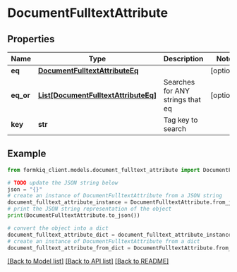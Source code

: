 # DocumentFulltextAttribute


## Properties

Name | Type | Description | Notes
------------ | ------------- | ------------- | -------------
**eq** | [**DocumentFulltextAttributeEq**](DocumentFulltextAttributeEq.md) |  | [optional] 
**eq_or** | [**List[DocumentFulltextAttributeEq]**](DocumentFulltextAttributeEq.md) | Searches for ANY strings that eq | [optional] 
**key** | **str** | Tag key to search | 

## Example

```python
from formkiq_client.models.document_fulltext_attribute import DocumentFulltextAttribute

# TODO update the JSON string below
json = "{}"
# create an instance of DocumentFulltextAttribute from a JSON string
document_fulltext_attribute_instance = DocumentFulltextAttribute.from_json(json)
# print the JSON string representation of the object
print(DocumentFulltextAttribute.to_json())

# convert the object into a dict
document_fulltext_attribute_dict = document_fulltext_attribute_instance.to_dict()
# create an instance of DocumentFulltextAttribute from a dict
document_fulltext_attribute_from_dict = DocumentFulltextAttribute.from_dict(document_fulltext_attribute_dict)
```
[[Back to Model list]](../README.md#documentation-for-models) [[Back to API list]](../README.md#documentation-for-api-endpoints) [[Back to README]](../README.md)


